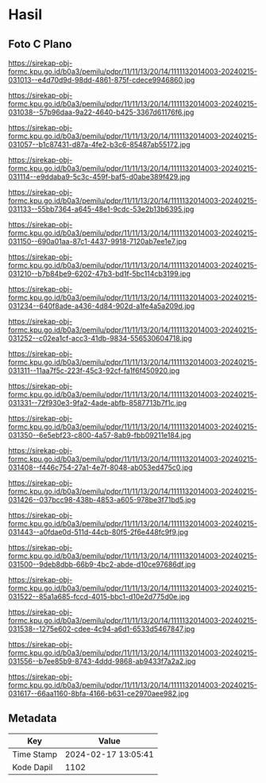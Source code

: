 # Hasil

## Foto C Plano

https://sirekap-obj-formc.kpu.go.id/b0a3/pemilu/pdpr/11/11/13/20/14/1111132014003-20240215-031013--e4d70d9d-98dd-4861-875f-cdece9946860.jpg

https://sirekap-obj-formc.kpu.go.id/b0a3/pemilu/pdpr/11/11/13/20/14/1111132014003-20240215-031038--57b96daa-9a22-4640-b425-3367d61176f6.jpg

https://sirekap-obj-formc.kpu.go.id/b0a3/pemilu/pdpr/11/11/13/20/14/1111132014003-20240215-031057--b1c87431-d87a-4fe2-b3c6-85487ab55172.jpg

https://sirekap-obj-formc.kpu.go.id/b0a3/pemilu/pdpr/11/11/13/20/14/1111132014003-20240215-031114--e9ddaba9-5c3c-459f-baf5-d0abe389f429.jpg

https://sirekap-obj-formc.kpu.go.id/b0a3/pemilu/pdpr/11/11/13/20/14/1111132014003-20240215-031133--55bb7364-a645-48e1-9cdc-53e2b13b6395.jpg

https://sirekap-obj-formc.kpu.go.id/b0a3/pemilu/pdpr/11/11/13/20/14/1111132014003-20240215-031150--690a01aa-87c1-4437-9918-7120ab7ee1e7.jpg

https://sirekap-obj-formc.kpu.go.id/b0a3/pemilu/pdpr/11/11/13/20/14/1111132014003-20240215-031210--b7b84be9-6202-47b3-bd1f-5bc114cb3199.jpg

https://sirekap-obj-formc.kpu.go.id/b0a3/pemilu/pdpr/11/11/13/20/14/1111132014003-20240215-031234--640f8ade-a436-4d84-902d-a1fe4a5a209d.jpg

https://sirekap-obj-formc.kpu.go.id/b0a3/pemilu/pdpr/11/11/13/20/14/1111132014003-20240215-031252--c02ea1cf-acc3-41db-9834-556530604718.jpg

https://sirekap-obj-formc.kpu.go.id/b0a3/pemilu/pdpr/11/11/13/20/14/1111132014003-20240215-031311--11aa7f5c-223f-45c3-92cf-fa1f6f450920.jpg

https://sirekap-obj-formc.kpu.go.id/b0a3/pemilu/pdpr/11/11/13/20/14/1111132014003-20240215-031331--72f930e3-9fa2-4ade-abfb-8587713b7f1c.jpg

https://sirekap-obj-formc.kpu.go.id/b0a3/pemilu/pdpr/11/11/13/20/14/1111132014003-20240215-031350--6e5ebf23-c800-4a57-8ab9-fbb09211e184.jpg

https://sirekap-obj-formc.kpu.go.id/b0a3/pemilu/pdpr/11/11/13/20/14/1111132014003-20240215-031408--f446c754-27a1-4e7f-8048-ab053ed475c0.jpg

https://sirekap-obj-formc.kpu.go.id/b0a3/pemilu/pdpr/11/11/13/20/14/1111132014003-20240215-031426--037bcc98-438b-4853-a605-978be3f71bd5.jpg

https://sirekap-obj-formc.kpu.go.id/b0a3/pemilu/pdpr/11/11/13/20/14/1111132014003-20240215-031443--a0fdae0d-511d-44cb-80f5-2f6e448fc9f9.jpg

https://sirekap-obj-formc.kpu.go.id/b0a3/pemilu/pdpr/11/11/13/20/14/1111132014003-20240215-031500--9deb8dbb-66b9-4bc2-abde-d10ce97686df.jpg

https://sirekap-obj-formc.kpu.go.id/b0a3/pemilu/pdpr/11/11/13/20/14/1111132014003-20240215-031522--85a1a685-fccd-4015-bbc1-d10e2d775d0e.jpg

https://sirekap-obj-formc.kpu.go.id/b0a3/pemilu/pdpr/11/11/13/20/14/1111132014003-20240215-031538--1275e602-cdee-4c94-a6d1-6533d5467847.jpg

https://sirekap-obj-formc.kpu.go.id/b0a3/pemilu/pdpr/11/11/13/20/14/1111132014003-20240215-031556--b7ee85b9-8743-4ddd-9868-ab9433f7a2a2.jpg

https://sirekap-obj-formc.kpu.go.id/b0a3/pemilu/pdpr/11/11/13/20/14/1111132014003-20240215-031617--66aa1160-8bfa-4166-b631-ce2970aee982.jpg


## Metadata

| Key        | Value               |
| ---------- | ------------------- |
| Time Stamp | 2024-02-17 13:05:41 |
| Kode Dapil | 1102                |



